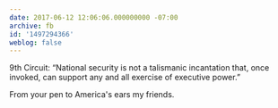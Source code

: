 ```yaml
---
date: 2017-06-12 12:06:06.000000000 -07:00
archive: fb
id: '1497294366'
weblog: false
---
```


9th Circuit: “National security is not a talismanic incantation that, once invoked, can support any and all exercise of executive power.”

From your pen to America's ears my friends.
